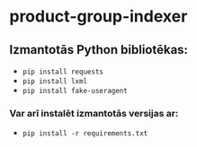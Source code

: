# product-group-indexer
## Izmantotās Python bibliotēkas:
- `pip install requests`
- `pip install lxml`
- `pip install fake-useragent`
### Var arī instalēt izmantotās versijas ar:
- `pip install -r requirements.txt`